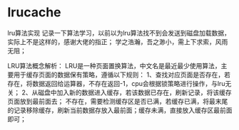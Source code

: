 # lrucache
lru算法实现
记录一下算法学习，以前以为lru算法找不到会发送到磁盘加载数据，实际上不是这样的，感谢大佬的指正；
学之浩瀚，吾之渺小，需上下求索，风雨无阻；

LRU算法概念解析：
    LRU是一种页面置换算法，中文名是最近最少使用算法，主要用于缓存页面的数据保有策略，遵循以下规则：
    1、查找对应页面是否存在，若存在，将数据返回给运算器，不存在返回-1，cpu会根据锁策略进行操作，与lru无关；
    2、从磁盘中加入新的数据进入缓存，若该数据已存在，刷新记录，将该缓存页面放到最前面去；
       不存在，需要检测缓存区是否已满，若缓存已满，将最末尾的记录移除缓存，刷新当前数据存放入最前面；缓存未满，直接放入缓存区最前面即可；
